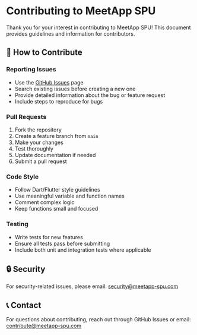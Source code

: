 # Contributing to MeetApp SPU

Thank you for your interest in contributing to MeetApp SPU! This document provides guidelines and information for contributors.

## 🤝 How to Contribute

### Reporting Issues
- Use the [GitHub Issues](https://github.com/YOUR_USERNAME/meetapp-spu/issues) page
- Search existing issues before creating a new one
- Provide detailed information about the bug or feature request
- Include steps to reproduce for bugs

### Pull Requests
1. Fork the repository
2. Create a feature branch from `main`
3. Make your changes
4. Test thoroughly
5. Update documentation if needed
6. Submit a pull request

### Code Style
- Follow Dart/Flutter style guidelines
- Use meaningful variable and function names
- Comment complex logic
- Keep functions small and focused

### Testing
- Write tests for new features
- Ensure all tests pass before submitting
- Include both unit and integration tests where applicable

## 🔒 Security

For security-related issues, please email: security@meetapp-spu.com

## 📞 Contact

For questions about contributing, reach out through GitHub Issues or email: contribute@meetapp-spu.com
